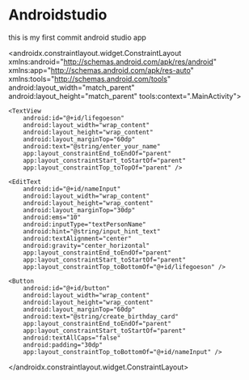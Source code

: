 # Androidstudio
this is my first commit
android studio app
<?xml version="1.0" encoding="utf-8"?>
<androidx.constraintlayout.widget.ConstraintLayout xmlns:android="http://schemas.android.com/apk/res/android"
    xmlns:app="http://schemas.android.com/apk/res-auto"
    xmlns:tools="http://schemas.android.com/tools"
    android:layout_width="match_parent"
    android:layout_height="match_parent"
    tools:context=".MainActivity">

    <TextView
        android:id="@+id/lifegoeson"
        android:layout_width="wrap_content"
        android:layout_height="wrap_content"
        android:layout_marginTop="60dp"
        android:text="@string/enter_your_name"
        app:layout_constraintEnd_toEndOf="parent"
        app:layout_constraintStart_toStartOf="parent"
        app:layout_constraintTop_toTopOf="parent" />

    <EditText
        android:id="@+id/nameInput"
        android:layout_width="wrap_content"
        android:layout_height="wrap_content"
        android:layout_marginTop="30dp"
        android:ems="10"
        android:inputType="textPersonName"
        android:hint="@string/input_hint_text"
        android:textAlignment="center"
        android:gravity="center_horizontal"
        app:layout_constraintEnd_toEndOf="parent"
        app:layout_constraintStart_toStartOf="parent"
        app:layout_constraintTop_toBottomOf="@+id/lifegoeson" />

    <Button
        android:id="@+id/button"
        android:layout_width="wrap_content"
        android:layout_height="wrap_content"
        android:layout_marginTop="60dp"
        android:text="@string/create_birthday_card"
        app:layout_constraintEnd_toEndOf="parent"
        app:layout_constraintStart_toStartOf="parent"
        android:textAllCaps="false"
        android:padding="30dp"
        app:layout_constraintTop_toBottomOf="@+id/nameInput" />
</androidx.constraintlayout.widget.ConstraintLayout>
